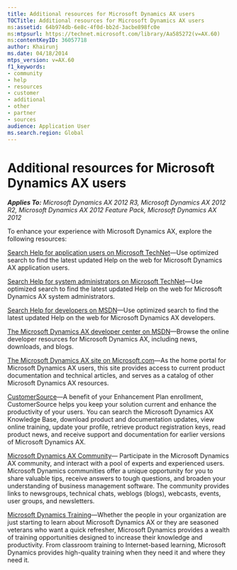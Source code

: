 ```yaml
---
title: Additional resources for Microsoft Dynamics AX users
TOCTitle: Additional resources for Microsoft Dynamics AX users
ms:assetid: 64b974db-6e8c-4f0d-bb2d-3acbe898fc0e
ms:mtpsurl: https://technet.microsoft.com/library/Aa585272(v=AX.60)
ms:contentKeyID: 36057718
author: Khairunj
ms.date: 04/18/2014
mtps_version: v=AX.60
f1_keywords:
- community
- help
- resources
- customer
- additional
- other
- partner
- sources
audience: Application User
ms.search.region: Global
---
```


# Additional resources for Microsoft Dynamics AX users 


_**Applies To:** Microsoft Dynamics AX 2012 R3, Microsoft Dynamics AX 2012 R2, Microsoft Dynamics AX 2012 Feature Pack, Microsoft Dynamics AX 2012_

To enhance your experience with Microsoft Dynamics AX, explore the following resources:

[Search Help for application users on Microsoft TechNet](https://go.microsoft.com/fwlink/?linkid=205285)—Use optimized search to find the latest updated Help on the web for Microsoft Dynamics AX application users.

[Search Help for system administrators on Microsoft TechNet](https://go.microsoft.com/fwlink/?linkid=193183)—Use optimized search to find the latest updated Help on the web for Microsoft Dynamics AX system administrators.

[Search Help for developers on MSDN](https://go.microsoft.com/fwlink/?linkid=188679)—Use optimized search to find the latest updated Help on the web for Microsoft Dynamics AX developers.

[The Microsoft Dynamics AX developer center on MSDN](http://msdn.microsoft.com/en-us/dynamics/ax/default.aspx)—Browse the online developer resources for Microsoft Dynamics AX, including news, downloads, and blogs.

[The Microsoft Dynamics AX site on Microsoft.com](https://go.microsoft.com/fwlink/?linkid=103682)—As the home portal for Microsoft Dynamics AX users, this site provides access to current product documentation and technical articles, and serves as a catalog of other Microsoft Dynamics AX resources.

[CustomerSource](https://go.microsoft.com/fwlink/?linkid=92647)—A benefit of your Enhancement Plan enrollment, CustomerSource helps you keep your solution current and enhance the productivity of your users. You can search the Microsoft Dynamics AX Knowledge Base, download product and documentation updates, view online training, update your profile, retrieve product registration keys, read product news, and receive support and documentation for earlier versions of Microsoft Dynamics AX.

[Microsoft Dynamics AX Community](https://www.microsoft.com/dynamics/ax/community.mspx)— Participate in the Microsoft Dynamics AX community, and interact with a pool of experts and experienced users. Microsoft Dynamics communities offer a unique opportunity for you to share valuable tips, receive answers to tough questions, and broaden your understanding of business management software. The community provides links to newsgroups, technical chats, weblogs (blogs), webcasts, events, user groups, and newsletters.

[Microsoft Dynamics Training](https://www.microsoft.com/dynamics/using/training.mspx)—Whether the people in your organization are just starting to learn about Microsoft Dynamics AX or they are seasoned veterans who want a quick refresher, Microsoft Dynamics provides a wealth of training opportunities designed to increase their knowledge and productivity. From classroom training to Internet-based learning, Microsoft Dynamics provides high-quality training when they need it and where they need it.

  


